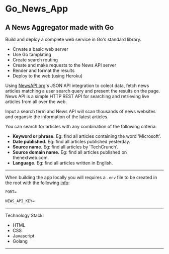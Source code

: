 # Go_News_App

## A News Aggregator made with Go

Build and deploy a complete web service in Go's standard library.

- Crwate a basic web server
- Use Go tamplating
- Create search routing
- Create and make requests to the News API server
- Render and format the results
- Deploy to the web (using Heroku)

Using [NewsAPI.org](https://newsapi.org/)'s JSON API integration to colect data,
fetch news articles matching a user search query
and present the results on the page. News API is a simple HTTP REST
API for searching and retrieving live articles from all over the web.

Input a search term and News API will scan thousands of news websites and
organsie the information of the latest articles.

You can search for articles with any combination of the following criteria:

- **Keyword or phrase.** Eg: find all articles containing the word 'Microsoft'.
- **Date published.** Eg: find all articles published yesterday.
- **Source name.** Eg: find all articles by 'TechCrunch'.
- **Source domain name.** Eg: find all articles published on thenextweb.com.
- **Language.** Eg: find all articles written in English.

---

When building the app locally you will requires a `.env` file to be created in
the root with the following [info](info.md):

```txt
PORT=

NEWS_API_KEY=
```

---

Technology Stack:

- HTML
- CSS
- Javascript
- Golang

---


